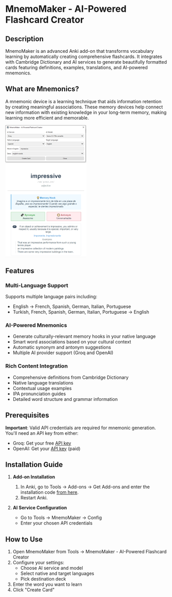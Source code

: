 # MnemoMaker - AI-Powered Flashcard Creator

## Description
MnemoMaker is an advanced Anki add-on that transforms vocabulary learning by automatically creating comprehensive flashcards. It integrates with Cambridge Dictionary and AI services to generate beautifully formatted cards featuring definitions, examples, translations, and AI-powered mnemonics.

## What are Mnemonics?
A mnemonic device is a learning technique that aids information retention by creating meaningful associations. These memory devices help connect new information with existing knowledge in your long-term memory, making learning more efficient and memorable.


<img src="https://raw.githubusercontent.com/emirhansilsupur/anki-mnemomaker/main/assets/mnemonic_ui.PNG" alt="mm" style="width: 50%; margin-right: 10px;">
<div style="display: flex;">
  <img src="https://raw.githubusercontent.com/emirhansilsupur/anki-mnemomaker/main/assets/mnemonic_pr.PNG" alt="mm2" style="width: 50%;">
</div>

## Features

### Multi-Language Support
Supports multiple language pairs including: 
-	English → French, Spanish, German, Italian, Portuguese
-	Turkish, French, Spanish, German, Italian, Portuguese → English

### AI-Powered Mnemonics
- Generate culturally-relevant memory hooks in your native language
- Smart word associations based on your cultural context
- Automatic synonym and antonym suggestions
- Multiple AI provider support (Groq and OpenAI)

### Rich Content Integration
- Comprehensive definitions from Cambridge Dictionary
- Native language translations
- Contextual usage examples
- IPA pronunciation guides
- Detailed word structure and grammar information

## Prerequisites
**Important**: Valid API credentials are required for mnemonic generation. You'll need an API key from either:
- Groq: Get your free [API key](https://console.groq.com/keys)
- OpenAI: Get your [API key](https://platform.openai.com/api-keys) (paid)

## Installation Guide

1. **Add-on Installation**
   1. In Anki, go to Tools → Add-ons → Get Add-ons and enter the installation code [from here](https://ankiweb.net/shared/info/756388520?cb=1738266247932).
   2. Restart Anki.


2. **AI Service Configuration**
   - Go to Tools → MnemoMaker → Config
   - Enter your chosen API credentials

## How to Use

1. Open MnemoMaker from Tools → MnemoMaker - AI-Powered Flashcard Creator
2. Configure your settings:
   - Choose AI service and model
   - Select native and target languages
   - Pick destination deck
3. Enter the word you want to learn
4. Click "Create Card"
